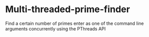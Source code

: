 # Multi-threaded-prime-finder
Find a certain number of primes enter as one of the command line arguments concurrently using the PThreads API
